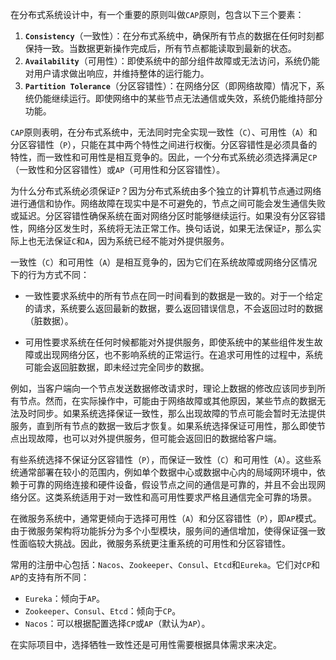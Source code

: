 在分布式系统设计中，有一个重要的原则叫做`CAP`原则，包含以下三个要素：	

1. **`Consistency`**（一致性）：在分布式系统中，确保所有节点的数据在任何时刻都保持一致。当数据更新操作完成后，所有节点都能读取到最新的状态。
2. **`Availability`**（可用性）：即使系统中的部分组件故障或无法访问，系统仍能对用户请求做出响应，并维持整体的运行能力。
3. **`Partition Tolerance`**（分区容错性）：在网络分区（即网络故障）情况下，系统仍能继续运行。即使网络中的某些节点无法通信或失效，系统仍能维持部分功能。

`CAP`原则表明，在分布式系统中，无法同时完全实现一致性（`C`）、可用性（`A`）和分区容错性（`P`），只能在其中两个特性之间进行权衡。分区容错性是必须具备的特性，而一致性和可用性是相互竞争的。因此，一个分布式系统必须选择满足`CP`（一致性和分区容错性）或`AP`（可用性和分区容错性）。

为什么分布式系统必须保证`P`？因为分布式系统由多个独立的计算机节点通过网络进行通信和协作。网络故障在现实中是不可避免的，节点之间可能会发生通信失败或延迟。分区容错性确保系统在面对网络分区时能够继续运行。如果没有分区容错性，网络分区发生时，系统将无法正常工作。换句话说，如果无法保证`P`，那么实际上也无法保证`C`和`A`，因为系统已经不能对外提供服务。

一致性（`C`）和可用性（`A`）是相互竞争的，因为它们在系统故障或网络分区情况下的行为方式不同：

- 一致性要求系统中的所有节点在同一时间看到的数据是一致的。对于一个给定的请求，系统要么返回最新的数据，要么返回错误信息，不会返回过时的数据（脏数据）。

- 可用性要求系统在任何时候都能对外提供服务，即使系统中的某些组件发生故障或出现网络分区，也不影响系统的正常运行。在追求可用性的过程中，系统可能会返回脏数据，即未经过完全同步的数据。

例如，当客户端向一个节点发送数据修改请求时，理论上数据的修改应该同步到所有节点。然而，在实际操作中，可能由于网络故障或其他原因，某些节点的数据无法及时同步。如果系统选择保证一致性，那么出现故障的节点可能会暂时无法提供服务，直到所有节点的数据一致后才恢复。如果系统选择保证可用性，那么即使节点出现故障，也可以对外提供服务，但可能会返回旧的数据给客户端。

有些系统选择不保证分区容错性（`P`），而保证一致性（`C`）和可用性（`A`）。这些系统通常部署在较小的范围内，例如单个数据中心或数据中心内的局域网环境中，依赖于可靠的网络连接和硬件设备，假设节点之间的通信是可靠的，并且不会出现网络分区。这类系统适用于对一致性和高可用性要求严格且通信完全可靠的场景。

在微服务系统中，通常更倾向于选择可用性（`A`）和分区容错性（`P`），即`AP`模式。由于微服务架构将功能拆分为多个小型模块，服务间的通信增加，使得保证强一致性面临较大挑战。因此，微服务系统更注重系统的可用性和分区容错性。

常用的注册中心包括：`Nacos`、`Zookeeper`、`Consul`、`Etcd`和`Eureka`。它们对`CP`和`AP`的支持有所不同：

- `Eureka`：倾向于`AP`。
- `Zookeeper`、`Consul`、`Etcd`：倾向于`CP`。
- `Nacos`：可以根据配置选择`CP`或`AP`（默认为`AP`）。

在实际项目中，选择牺牲一致性还是可用性需要根据具体需求来决定。